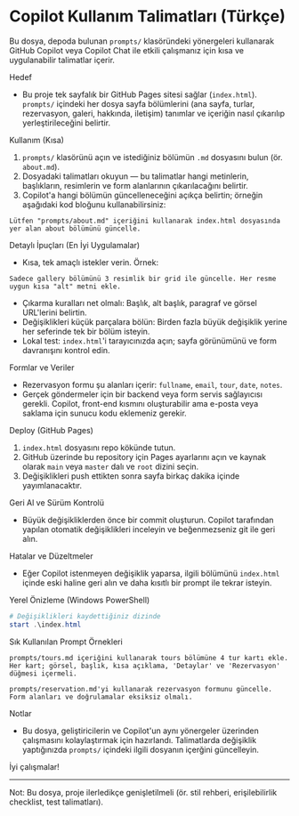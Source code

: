 # Copilot Kullanım Talimatları (Türkçe)

Bu dosya, depoda bulunan `prompts/` klasöründeki yönergeleri kullanarak GitHub Copilot veya Copilot Chat ile etkili çalışmanız için kısa ve uygulanabilir talimatlar içerir.

Hedef
- Bu proje tek sayfalık bir GitHub Pages sitesi sağlar (`index.html`). `prompts/` içindeki her dosya sayfa bölümlerini (ana sayfa, turlar, rezervasyon, galeri, hakkında, iletişim) tanımlar ve içeriğin nasıl çıkarılıp yerleştirileceğini belirtir.

Kullanım (Kısa)
1. `prompts/` klasörünü açın ve istediğiniz bölümün `.md` dosyasını bulun (ör. `about.md`).
2. Dosyadaki talimatları okuyun — bu talimatlar hangi metinlerin, başlıkların, resimlerin ve form alanlarının çıkarılacağını belirtir.
3. Copilot'a hangi bölümün güncelleneceğini açıkça belirtin; örneğin aşağıdaki kod bloğunu kullanabilirsiniz:

```text
Lütfen "prompts/about.md" içeriğini kullanarak index.html dosyasında yer alan about bölümünü güncelle.
```

Detaylı İpuçları (En İyi Uygulamalar)
- Kısa, tek amaçlı istekler verin. Örnek:

```text
Sadece gallery bölümünü 3 resimlik bir grid ile güncelle. Her resme uygun kısa "alt" metni ekle.
```

- Çıkarma kuralları net olmalı: Başlık, alt başlık, paragraf ve görsel URL'lerini belirtin.
- Değişiklikleri küçük parçalara bölün: Birden fazla büyük değişiklik yerine her seferinde tek bir bölüm isteyin.
- Lokal test: `index.html`'i tarayıcınızda açın; sayfa görünümünü ve form davranışını kontrol edin.

Formlar ve Veriler
- Rezervasyon formu şu alanları içerir: `fullname`, `email`, `tour`, `date`, `notes`.
- Gerçek göndermeler için bir backend veya form servis sağlayıcısı gerekli. Copilot, front-end kısmını oluşturabilir ama e-posta veya saklama için sunucu kodu eklemeniz gerekir.

Deploy (GitHub Pages)
1. `index.html` dosyasını repo kökünde tutun.
2. GitHub üzerinde bu repository için Pages ayarlarını açın ve kaynak olarak `main` veya `master` dalı ve `root` dizini seçin.
3. Değişiklikleri push ettikten sonra sayfa birkaç dakika içinde yayımlanacaktır.

Geri Al ve Sürüm Kontrolü
- Büyük değişikliklerden önce bir commit oluşturun. Copilot tarafından yapılan otomatik değişiklikleri inceleyin ve beğenmezseniz git ile geri alın.

Hatalar ve Düzeltmeler
- Eğer Copilot istenmeyen değişiklik yaparsa, ilgili bölümünü `index.html` içinde eski haline geri alın ve daha kısıtlı bir prompt ile tekrar isteyin.

Yerel Önizleme (Windows PowerShell)
```powershell
# Değişiklikleri kaydettiğiniz dizinde
start .\index.html
```

Sık Kullanılan Prompt Örnekleri

```text
prompts/tours.md içeriğini kullanarak tours bölümüne 4 tur kartı ekle. Her kart; görsel, başlık, kısa açıklama, 'Detaylar' ve 'Rezervasyon' düğmesi içermeli.

prompts/reservation.md'yi kullanarak rezervasyon formunu güncelle. Form alanları ve doğrulamalar eksiksiz olmalı.
```

Notlar
- Bu dosya, geliştiricilerin ve Copilot'un aynı yönergeler üzerinden çalışmasını kolaylaştırmak için hazırlandı. Talimatlarda değişiklik yaptığınızda `prompts/` içindeki ilgili dosyanın içerğini güncelleyin.

İyi çalışmalar!

---
Not: Bu dosya, proje ilerledikçe genişletilmeli (ör. stil rehberi, erişilebilirlik checklist, test talimatları).